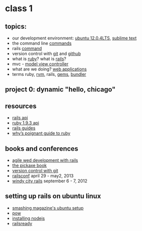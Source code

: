 # class 1

## topics:
* our development environment: [ubuntu 12.0.4LTS](https://wiki.ubuntu.com/Releases), [sublime text](http://www.sublimetext.com/)
* the command line [commands](https://help.ubuntu.com/community/UsingTheTerminal#Commands)
* rails [command](http://guides.rubyonrails.org/command_line.html)
* version control with [git](http://git-scm.com/book/en/Getting-Started-About-Version-Control) and [github](https://github.com/features/projects)
* what is [ruby](http://www.ruby-lang.org/en/about/)? what is [rails](http://guides.rubyonrails.org/getting_started.html#what-is-rails)?
* mvc - [model view controller](http://guides.rubyonrails.org/getting_started.html#the-mvc-architecture)
* what are we doing? [web applications](http://thepaisano.files.wordpress.com/2008/04/rails2.png)
* terms ruby, [rvm](https://rvm.io/), rails, [gems](http://rubygems.org/), [bundler](http://gembundler.com/)

## project 0: dynamic "hello, chicago"

## resources

* [rails api](http://api.rubyonrails.org/)
* [ruby 1.9.3 api](http://www.ruby-doc.org/core-1.9.3/)
* [rails guides](http://guides.rubyonrails.org/)
* [why’s poignant guide to ruby](http://mislav.uniqpath.com/poignant-guide/)

## books and conferences

* [agile wed development with rails](http://pragprog.com/book/rails4/agile-web-development-with-rails)
* [the pickaxe book](http://pragprog.com/book/ruby/programming-ruby)
* [version control with git](http://shop.oreilly.com/product/9780596520137.do)
* [railsconf](http://www.railsconf.com/2013) april 29 - may2, 2013
* [windy city rails](http://windycityrails.org/) september 6 - 7, 2012

## setting up rails on ubuntu linux

* [smashing magazine's ubuntu setup](http://coding.smashingmagazine.com/2011/06/21/set-up-an-ubuntu-local-development-machine-for-ruby-on-rails/)
* [pow](https://github.com/ysbaddaden/pow/blob/linux/readme-linux.md)
* [installing nodejs](https://github.com/joyent/node/wiki/installing-node.js-via-package-manager)
* [railsready](https://github.com/joshfng/railsready)